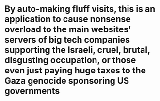 # By auto-making fluff visits, this is an application to cause nonsense overload to the main websites' servers of big tech companies supporting the Israeli, cruel, brutal, disgusting occupation, or those even just paying huge taxes to the Gaza genocide sponsoring US governments
